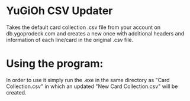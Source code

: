 # YuGiOh CSV Updater
 
Takes the default card collection .csv file from your account on db.ygoprodeck.com and creates a new once with additional headers and information of each line/card in the original .csv file.

# Using the program:

In order to use it simply run the .exe in the same directory as "Card Collection.csv" in which an updated "New Card Collection.csv" will be created.